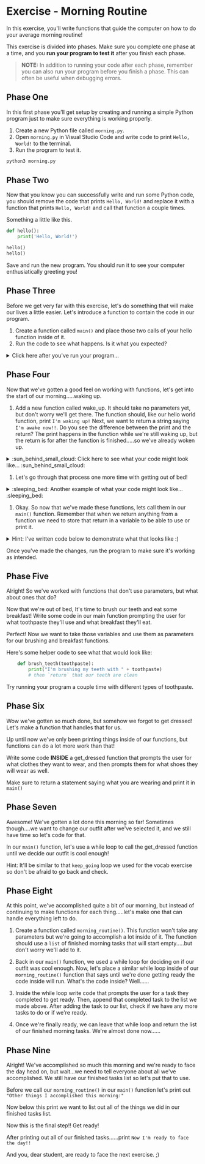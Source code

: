 # Exercise - Morning Routine

In this exercise, you'll write functions that guide the computer on how to do your average morning routine!

This exercise is divided into phases. Make sure you complete one phase at a time, and you **run your program to test it** after you finish each phase.

> **NOTE:** In addition to running your code after each phase, remember you can also run your program before you finish a phase. This can often be useful when debugging errors.

## Phase One

In this first phase you'll get setup by creating and running a simple Python program just to make sure everything is working properly.

1. Create a new Python file called `morning.py`.
1. Open `morning.py` in Visual Studio Code and write code to print `Hello, World!` to the terminal.
1. Run the program to test it.

```sh
python3 morning.py
```

## Phase Two

Now that you know you can successfully write and run some Python code, you should remove the code that prints `Hello, World!` and replace it with a function that prints `Hello, World!` and call that function a couple times.

Something a little like this.

```python
def hello():
    print('Hello, World!')

hello()
hello()

```

Save and run the new program. You should run it to see your computer enthusiatically greeting you!

## Phase Three

Before we get very far with this exercise, let's do something that will make our lives a little easier. Let's introduce a function to contain the code in our program.

1. Create a function called `main()` and place those two calls of your hello function inside of it. 
1. Run the code to see what happens. Is it what you expected?

<details>
<summary>  Click here after you've run your program...  </summary>

3. Your code didn't do anything because you didn't call the `main()` function. Add code at the bottom of the `morning.py` file to call `main()`. When you're finished, your script should look like this:

    ```python
    def hello():
        print('Hello, World!')

    def main():
        hello()
        hello()


    main()
    ```

4. Now run your program again to see what happens. Is it what you expected?

> **NOTE:** It may seem unnecessary to do this, but it's good practice to use functions to organize your code.

</details>

## Phase Four

Now that we've gotten a good feel on working with functions, let's get into the start of our morning.....waking up. 

1. Add a new function called wake_up. It should take no parameters yet, but don't worry we'll get there. The function should, like our hello world function, print `I'm waking up!`  Next, we want to return a string saying `I'm awake now!!`.
Do you see the difference between the print and the return?  The print happens in the function while we're still waking up, but the return is for after the function is finished.....so we've already woken up.

<details>
<summary> :sun_behind_small_cloud: Click here to see what your code might look like... :sun_behind_small_cloud: </summary>

Example wake_up function code:

    ```python
    def wake_up():
        # print that we're waking up
        # then `return` that we woke up
    ```

</details>

1. Let's go through that process one more time with getting out of bed!

<details>
<summary> :sleeping_bed: Another example of what your code might look like... :sleeping_bed: </summary>

Example wake_up function code:

    ```python
    def get_out_of_bed():
        # print that we're getting out of bed
        # then `return` that we got out of bed
    ```

</details>

1. Okay.  So now that we've made these functions, lets call them in our `main()` function.  Remember that when we return anything from a function we need to store that return in a variable to be able to use or print it. 

<details>
<summary> Hint: I've written code below to demonstrate what that looks like :) </summary>

Example of returning and using function return:

```python
    def hello():
        print('Hello, World!')
        return "I've said hello now it's your turn"

    def main():
        our_turn = hello()
        print(our_turn)

    main()
```

Do we see whats happening there?  Look really closely!  When we call `hello` our function prints `'Hello, World!'`, but it **returns** a string saying its our turn.  With that return we can store or pipeline that to a variable in main (that I've conveniently named our_turn), and then we can print it!  It's incredibly unseful to return things like this so they can be used whenever needed outside of our functions. 

</details>

Once you've made the changes, run the program to make sure it's working as intended.

## Phase Five

Alright!  So we've worked with functions that don't use parameters, but what about ones that do?

Now that we're out of bed, It's time to brush our teeth and eat some breakfast! Write some code in our main function prompting the user for what toothpaste they'll use and what breakfast they'll eat.

Perfect!  Now we want to take those variables and use them as parameters for our brushing and breakfast functions.

Here's some helper code to see what that would look like:

```python
    def brush_teeth(toothpaste):
        print("I'm brushing my teeth with " + toothpaste)
        # then `return` that our teeth are clean
```

Try running your program a couple time with different types of toothpaste. 

## Phase Six

Wow we've gotten so much done, but somehow we forgot to get dressed!  Let's make a function that handles that for us. 

Up until now we've only been printing things inside of our functions, but functions can do a lot more work than that!

Write some code **INSIDE** a get_dressed function that prompts the user for what clothes they want to wear, and then prompts them for what shoes they will wear as well.  

Make sure to return a statement saying what you are wearing and print it in `main()`

## Phase Seven

Awesome!  We've gotten a lot done this morning so far!  Sometimes though....we want to change our outfit after we've selected it, and we still have time so let's code for that.

In our `main()` function, let's use a while loop to call the get_dressed function until we decide our outfit is cool enough!

Hint: It'll be similar to that `keep_going` loop we used for the vocab exercise so don't be afraid to go back and check.

## Phase Eight

At this point, we've accomplished quite a bit of our morning, but instead of continuing to make functions for each thing.....let's make one that can handle everything left to do. 

1. Create a function called `morning_routine()`. This function won't take any parameters but we're going to accomplish a lot inside of it. The function should use a `list` of finished morning tasks that will start empty.....but don't worry we'll add to it.

1. Back in our `main()` function, we used a while loop for deciding on if our outfit was cool enough. Now, let's place a similar while loop inside of our `morning_routine()` function that says until we're done getting ready the code inside will run.  What's the code inside?  Well......

1. Inside the while loop write code that prompts the user for a task they completed to get ready.  Then, append that completed task to the list we made above.  After adding the task to our list, check if we have any more tasks to do or if we're ready.

1. Once we're finally ready, we can leave that while loop and return the list of our finished morning tasks.  We're almost done now...... 

## Phase Nine

Alright!  We've accomplished so much this morning and we're ready to face the day head on, but wait...we need to tell everyone about all we've accomplished.  We still have our finished tasks list so let's put that to use.

Before we call our `morning_routine()` in our `main()` function let's print out `"Other things I accomplished this morning:"`

Now below this print we want to list out all of the things we did in our finished tasks list.

Now this is the final step!!  Get ready!

After printing out all of our finished tasks......print `Now I'm ready to face the day!!`

And you, dear student, are ready to face the next exercise. ;)
